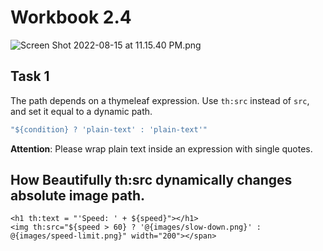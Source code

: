 # Workbook 2.4

![Screen Shot 2022-08-15 at 11.15.40 PM.png](https://firebasestorage.googleapis.com/v0/b/learnthepart-75aed.appspot.com/o/images%2F3fd2b093-8f71-4245-9398-2ba3229c22f8?alt=media&token=9ef422c6-fe7d-4adc-b68c-212ca26a54d1)

## Task 1

The path depends on a thymeleaf expression. Use `th:src` instead of `src`, and set it equal to a dynamic path. 

```s
"${condition} ? 'plain-text' : 'plain-text'"
```
**Attention**: Please wrap plain text inside an expression with single quotes.

## How Beautifully th:src dynamically changes absolute image path.  
```
<h1 th:text = "'Speed: ' + ${speed}"></h1>
<img th:src="${speed > 60} ? '@{images/slow-down.png}' : @{images/speed-limit.png}" width="200"></span>
```
